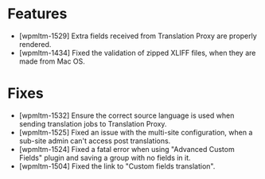 # Features
* [wpmltm-1529] Extra fields received from Translation Proxy are properly rendered.
* [wpmltm-1434] Fixed the validation of zipped XLIFF files, when they are made from Mac OS.

# Fixes
* [wpmltm-1532] Ensure the correct source language is used when sending translation jobs to Translation Proxy.
* [wpmltm-1525] Fixed an issue with the multi-site configuration, when a sub-site admin can't access post translations.
* [wpmltm-1524] Fixed a fatal error when using "Advanced Custom Fields" plugin and saving a group with no fields in it.
* [wpmltm-1504] Fixed the link to "Custom fields translation".
